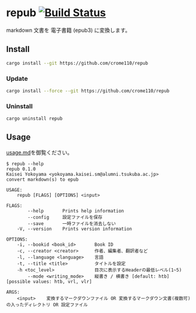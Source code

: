 # repub [![Build Status](https://travis-ci.com/KaiseiYokoyama/repub.svg?branch=master)](https://travis-ci.com/KaiseiYokoyama/repub)
markdown 文書を 電子書籍 (epub3) に変換します。

## Install
```bash
cargo install --git https://github.com/crome110/repub
```

### Update
```bash
cargo install --force --git https://github.com/crome110/repub
```

### Uninstall
```bash
cargo uninstall repub
```

## Usage
[usage.md](examples/usage/usage.md)を御覧ください。

```
$ repub --help
repub 0.1.0
Kaisei Yokoyama <yokoyama.kaisei.sm@alumni.tsukuba.ac.jp>
convert markdown(s) to epub

USAGE:
    repub [FLAGS] [OPTIONS] <input>

FLAGS:
        --help       Prints help information
        --config     設定ファイルを保存
        --save       一時ファイルを消去しない
    -V, --version    Prints version information

OPTIONS:
    -i, --bookid <book_id>       Book ID
    -c, --creator <creator>      作者、編集者、翻訳者など
    -l, --language <language>    言語
    -t, --title <title>          タイトルを設定
    -h <toc_level>               目次に表示するHeaderの最低レベル(1~5)
        --mode <writing_mode>    縦書き / 横書き [default: htb]  [possible values: htb, vrl, vlr]

ARGS:
    <input>    変換するマークダウンファイル OR 変換するマークダウン文書(複数可)の入ったディレクトリ OR 設定ファイル
```